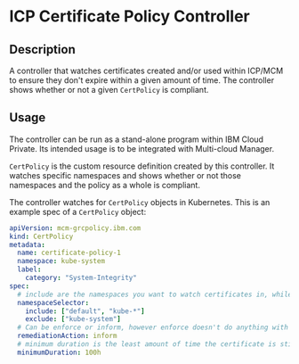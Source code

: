 # ICP Certificate Policy Controller
## Description
A controller that watches certificates created and/or used within ICP/MCM to ensure they don't expire within a given amount of time. The controller shows whether or not a given `CertPolicy` is compliant.

## Usage
The controller can be run as a stand-alone program within IBM Cloud Private. Its intended usage is to be integrated with Multi-cloud Manager.

`CertPolicy` is the custom resource definition created by this controller. It watches specific namespaces and shows whether or not those namespaces and the policy as a whole is compliant.

The controller watches for `CertPolicy` objects in Kubernetes. This is an example spec of a `CertPolicy` object:

```yaml
apiVersion: mcm-grcpolicy.ibm.com
kind: CertPolicy
metadata:
  name: certificate-policy-1
  namespace: kube-system
  label:
    category: "System-Integrity"
spec:
  # include are the namespaces you want to watch certificates in, while exclude are the namespaces you explicitly do not want to watch
  namespaceSelector:
    include: ["default", "kube-*"]
    exclude: ["kube-system"]
  # Can be enforce or inform, however enforce doesn't do anything with regards to this controller
  remediationAction: inform
  # minimum duration is the least amount of time the certificate is still valid before it is considered non-compliant
  minimumDuration: 100h
```
